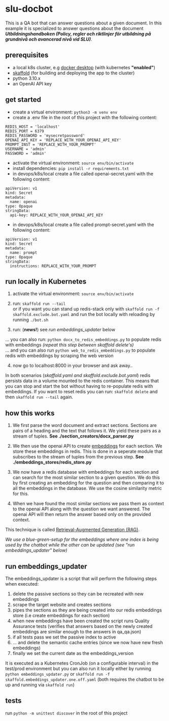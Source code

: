 # slu-docbot

This is a QA bot that can answer questions about a given document. In this example it is specialized to answer questions about the document ***Utbildningshandboken (Policy, regler och riktlinjer för utbildning på grundnivå och avancerad nivå vid SLU)***.

## prerequisites
- a local k8s cluster, e.g [docker desktop](https://www.docker.com/products/docker-desktop/) (with kubernetes **"enabled"**)  
- [skaffold](https://skaffold.dev/) (for building and deploying the app to the cluster)
- python 3.10.x
- an OpenAI API key 

## get started
- create a virtual environment: `python3 -m venv env`   
- create a .env file in the root of this project with the following content:
```
REDIS_HOST = 'localhost'
REDIS_PORT = 6379
REDIS_PASSWORD = 'mysecretpassword'
OPENAI_API_KEY = 'REPLACE_WITH_YOUR_OPENAI_API_KEY'
PROMPT_INST = 'REPLACE_WITH_YOUR_PROMPT'
USERNAME = 'admin'
PASSWORD = 'admin'

```  
- activate the virtual environment: `source env/bin/activate`   
- install dependencies: `pip install -r requirements.txt`  
- in devops/k8s/local create a file called openai-secret.yaml with the following content:  
```
apiVersion: v1
kind: Secret
metadata:
  name: openai
type: Opaque
stringData:
  api-key: REPLACE_WITH_YOUR_OPENAI_API_KEY
```  

- in devops/k8s/local create a file called prompt-secret.yaml with the following content:  
```
apiVersion: v1
kind: Secret
metadata:
  name: prompt
type: Opaque
stringData:
  instructions: REPLACE_WITH_YOUR_PROMPT

```  


## run locally in Kubernetes
1. activate the virtual environment: `source env/bin/activate`
2. run: `skaffold run --tail`  
  or if you want you can stand up redis-stack only with `skaffold run -f skaffold.exclude.bot.yaml` and run the bot locally with reloading by running `./bot.sh`

3. run: (**news!**) see *run embeddings_updater* below 

... you can also run: `python docx_to_redis_embeddings.py` to populate redis with embeddings *(repeat this step between skaffold delete's)*  
... and you can also run `python web_to_redis_embeddings.py` to populate redis with embeddings by scraping the web version     

4. now go to localhost:8000 in your browser and ask away..

In both scenarios (*skaffold.yaml and skaffold.exclude.bot.yaml*) redis persists data in a volume mounted to the redis container. This means that you can stop and start the bot without having to re-populate redis with embeddings.
If you want to reset redis you can run: `skaffold delete` and then `skaffold run --tail` again.  


## how this works
1) We first parse the word document and extract sections. Sections are pairs of a heading and the text that follows it. We yield these pairs as a stream of tuples. **See ./section_creators/docx_parser.py**

2) We then use the openai API to create [embeddings](https://www.pinecone.io/learn/vector-embeddings/) for each section. We store these embeddings in redis. This is done in a seperate module that subscribes to the stream of tuples from the previous step. **See ./embeddings_stores/redis_store.py**  

3) We now have a redis database with embeddings for each section and can search for the most similar section to a given question.
We do this by first creating an embedding for the question and then comparing it to all the embeddings in the database. We use the cosine similarity metric for this.

4) When we have found the most similar sections we pass them as context to the openai API along with the question we want answered. The openai API will then return the answer based only on the provided context.  
  
This technique is called [Retrieval-Augmented Generation (RAG)](https://arxiv.org/abs/2005.11401). 

*We use a blue-green-setup for the embeddings where one index is being used by the chatbot while the other can be updated (see "run embeddings_updater" below)*


## run embeddings_updater
The embeddings_updater is a script that will perform the following steps when executed:

1. delete the passive sections so they can be recreated with new embeddings 
2. scrape the target website and creates sections 
3. pipes the sections as they are being created into our redis embeddings store (i.e create embeddings for each section)
4. when new embeddings have been created the script runs Quality Assurance tests (verifies that answers based on the newly created embeddings are similar enough to the answers in qa_qa.json)   
5. if all tests pass we set the passive index to active 
6. ... and delete the semantic cache entries (since we now have new fresh embeddings)
7. finally we set the current date as the embeddings_version 

It is executed as a Kubernetes CronJob (on a configurable interval) in the test/prod environment but you can also run it locally either by running `python embeddings_updater.py` or `skaffold run -f skaffold.embeddings_updater.one.off.yaml` (both requires the chatbot to be up and running via `skaffold run`)

## tests
run ```python -m unittest discover``` in the root of this project
